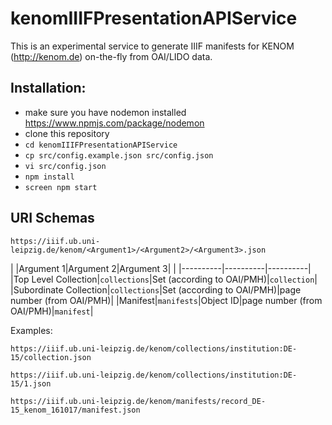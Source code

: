 # kenomIIIFPresentationAPIService

This is an experimental service to generate IIIF manifests for KENOM (http://kenom.de) on-the-fly from OAI/LIDO data.

## Installation:

* make sure you have nodemon installed https://www.npmjs.com/package/nodemon
* clone this repository
* `cd kenomIIIFPresentationAPIService`
* `cp src/config.example.json src/config.json`
* `vi src/config.json`
* `npm install`
* `screen npm start`

## URI Schemas

`https://iiif.ub.uni-leipzig.de/kenom/<Argument1>/<Argument2>/<Argument3>.json`

| |Argument 1|Argument 2|Argument 3|
| |----------|----------|----------|
|Top Level Collection|`collections`|Set (according to OAI/PMH)|`collection`|
|Subordinate Collection|`collections`|Set (according to OAI/PMH)|page number (from OAI/PMH)|
|Manifest|`manifests`|Object ID|page number (from OAI/PMH)|`manifest`|

Examples:

`https://iiif.ub.uni-leipzig.de/kenom/collections/institution:DE-15/collection.json`

`https://iiif.ub.uni-leipzig.de/kenom/collections/institution:DE-15/1.json`

`https://iiif.ub.uni-leipzig.de/kenom/manifests/record_DE-15_kenom_161017/manifest.json`
